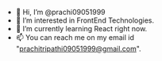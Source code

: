 - 👋 Hi, I’m @prachi09051999
- 👀 I’m interested in FrontEnd Technologies.
- 🌱 I’m currently learning React right now.
- 📫 You can reach me on my email id "prachitripathi09051999@gmail.com".

<!---
prachi09051999/prachi09051999 is a ✨ special ✨ repository because its `README.md` (this file) appears on your GitHub profile.
You can click the Preview link to take a look at your changes.
--->
